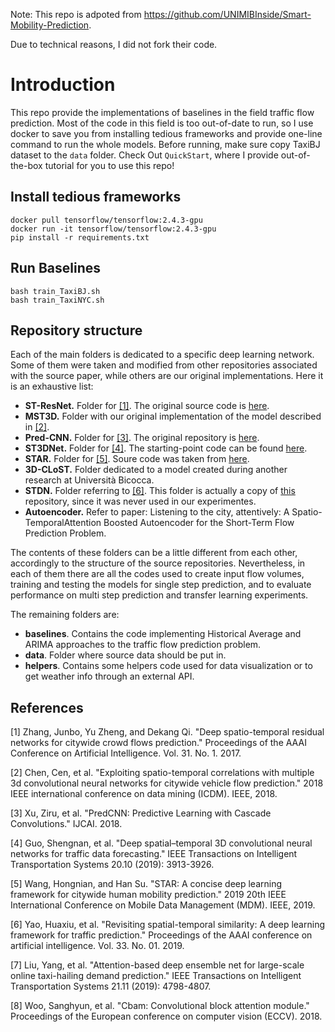 Note: This repo is adpoted from https://github.com/UNIMIBInside/Smart-Mobility-Prediction. 

Due to technical reasons, I did not fork their code. 
# Introduction
This repo provide the implementations of baselines in the field traffic flow prediction. 
Most of the code in this field is too out-of-date to run, so I use docker to save you from installing tedious frameworks and provide one-line command to run the whole models.
Before running, make sure copy TaxiBJ dataset to the `data` folder.
Check Out `QuickStart`, where I provide out-of-the-box tutorial for you to use this repo!

## Install tedious frameworks
```
docker pull tensorflow/tensorflow:2.4.3-gpu
docker run -it tensorflow/tensorflow:2.4.3-gpu
pip install -r requirements.txt
```
## Run Baselines
```
bash train_TaxiBJ.sh
bash train_TaxiNYC.sh
```


## Repository structure
Each of the main folders is dedicated to a specific deep learning network. Some of them were taken and modified from other repositories associated with the source paper, while others are our original implementations. Here it is an exhaustive list:
* **ST-ResNet.** Folder for [[1]](#1). The original source code is [here](https://github.com/amirkhango/DeepST).
* **MST3D.** Folder with our original implementation of the model described in [[2]](#2).
* **Pred-CNN.** Folder for [[3]](#3). The original repository is [here](https://github.com/xzr12/PredCNN).
* **ST3DNet.** Folder for [[4]](#4). The starting-point code can be found [here](https://github.com/guoshnBJTU/ST3DNet).
* **STAR.** Folder for [[5]](#5). Soure code was taken from [here](https://github.com/hongnianwang/STAR).
* **3D-CLoST.** Folder dedicated to a model created during another research at Università Bicocca.
* **STDN.** Folder referring to [[6]](#6). This folder is actually a copy of [this](https://github.com/tangxianfeng/STDN) repository, since it was never used in our experimentes.
* **Autoencoder.** Refer to paper: Listening to the city, attentively: A Spatio-TemporalAttention Boosted Autoencoder for the Short-Term Flow Prediction Problem.

The contents of these folders can be a little different from each other, accordingly to the structure of the source repositories. Nevertheless, in each of them there are all the codes used to create input flow volumes, training and testing the models for single step prediction, and to evaluate performance on multi step prediction and transfer learning experiments.

The remaining folders are:
* **baselines**. Contains the code implementing Historical Average and ARIMA approaches to the traffic flow prediction problem.
* **data**. Folder where source data should be put in.
* **helpers**. Contains some helpers code used for data visualization or to get weather info through an external API.


## References
<a id="1">[1]</a> 
Zhang, Junbo, Yu Zheng, and Dekang Qi. "Deep spatio-temporal residual networks for citywide crowd flows prediction." Proceedings of the AAAI Conference on Artificial Intelligence. Vol. 31. No. 1. 2017.

<a id="2">[2]</a>
Chen, Cen, et al. "Exploiting spatio-temporal correlations with multiple 3d convolutional neural networks for citywide vehicle flow prediction." 2018 IEEE international conference on data mining (ICDM). IEEE, 2018.

<a id="3">[3]</a>
Xu, Ziru, et al. "PredCNN: Predictive Learning with Cascade Convolutions." IJCAI. 2018.

<a id="4">[4]</a>
Guo, Shengnan, et al. "Deep spatial–temporal 3D convolutional neural networks for traffic data forecasting." IEEE Transactions on Intelligent Transportation Systems 20.10 (2019): 3913-3926.

<a id="5">[5]</a>
Wang, Hongnian, and Han Su. "STAR: A concise deep learning framework for citywide human mobility prediction." 2019 20th IEEE International Conference on Mobile Data Management (MDM). IEEE, 2019.

<a id="6">[6]</a>
Yao, Huaxiu, et al. "Revisiting spatial-temporal similarity: A deep learning framework for traffic prediction." Proceedings of the AAAI conference on artificial intelligence. Vol. 33. No. 01. 2019.

<a id="7">[7]</a>
Liu, Yang, et al. "Attention-based deep ensemble net for large-scale online taxi-hailing demand prediction." IEEE Transactions on Intelligent Transportation Systems 21.11 (2019): 4798-4807.

<a id="8">[8]</a>
Woo, Sanghyun, et al. "Cbam: Convolutional block attention module." Proceedings of the European conference on computer vision (ECCV). 2018.
